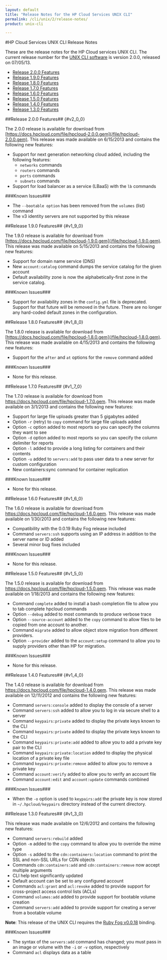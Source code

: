 ```yaml
---
layout: default
title: "Release Notes for the HP Cloud Services UNIX CLI"
permalink: /cli/unix/2/release-notes/
product: unix-cli

---
```

#HP Cloud Services UNIX CLI Release Notes

These are the release notes for the HP Cloud services UNIX CLI.  The current release number for the [UNIX CLI software](/cli/unix) is version 2.0.0, released on 07/05/13.

* [Release 2.0.0 Features](#v2_0_0)
* [Release 1.9.0 Features](#v1_9_0)
* [Release 1.8.0 Features](#v1_8_0)
* [Release 1.7.0 Features](#v1_7_0)
* [Release 1.6.0 Features](#v1_6_0)
* [Release 1.5.0 Features](#v1_5_0)
* [Release 1.4.0 Features](#v1_4_0)
* [Release 1.3.0 Features](#v1_3_0)

##Release 2.0.0 Features## {#v2_0_0}

The 2.0.0 release is available for download from [https://docs.hpcloud.com/file/hpcloud-2.0.0.gem](/file/hpcloud-2.0.0.gem).  This release was made available on 6/15/2013 and contains the following new features:

* Support for next generation networking cloud added, including the following features:
  - `networks` commands
  - `routers` commands
  - `ports` commands
  - `subnets` commands
* Support for load balancer as a service (LBaaS) with the `lb` commands

###Known Issues###

* The `--bootable option` has been removed from the `volumes` (list) command
* The v3 identity servers are not supported by this release

##Release 1.9.0 Features## {#v1_9_0}

The 1.9.0 release is available for download from [https://docs.hpcloud.com/file/hpcloud-1.9.0.gem](/file/hpcloud-1.9.0.gem).  This release was made available on 5/15/2013 and contains the following new features:

* Support for domain name service (DNS)
* New `account:catalog` command dumps the service catalog for the given account
* Default availability zone is now the alphabetically-first zone in the service catalog.

###Known Issues###

* Support for availability zones in the `config.yml` file is deprecated.  Support for that future will be removed in the future.  There are no longer any hard-coded default zones in the configuration.

##Release 1.8.0 Features## {#v1_8_0}

The 1.8.0 release is available for download from [https://docs.hpcloud.com/file/hpcloud-1.8.0.gem](/file/hpcloud-1.8.0.gem).  This release was made available on 4/15/2013 and contains the following new features:

* Support for the `after` and `at` options for the `remove` command added

###Known Issues###

* None for this release.


##Release 1.7.0 Features## {#v1_7_0}

The 1.7.0 release is available for download from https://docs.hpcloud.com/file/hpcloud-1.7.0.gem.  This release was made available on 3/1/2013 and contains the following new features:

* Support for large file uploads greater than 5 gigabytes added
* Option `-r` (retry) to `copy` command for large file uploads added
* Option `-c` option added to most reports so you can specify the columns they want to see
* Option `-d` option added to most reports so you can specify the column delimiter for reports
* Option `-l` added to provide a long listing for containers and their contents
* Option `-u` added to `servers:add` to pass user data to a new server for custom configuration
* New containers:sync command for container replication

###Known Issues###

* None for this release.

##Release 1.6.0 Features## {#v1_6_0}

The 1.6.0 release is available for download from https://docs.hpcloud.com/file/hpcloud-1.6.0.gem.  This release was made available on 1/30/2013 and contains the following new features:

* Compatibility with the 0.0.19 Ruby Fog release included
* Command `servers:ssh` supports using an IP address in addition to the server name or ID added
* Several minor bug fixes included

###Known Issues###

* None for this release.

##Release 1.5.0 Features## {#v1_5_0}

The 1.5.0 release is available for download from https://docs.hpcloud.com/file/hpcloud-1.5.0.gem.  This release was made available on 1/18/2013 and contains the following new features:

* Command `complete` added to install a bash completion file to allow you to tab complete hpcloud commands
* Option `--debug` added to most commands to produce verbose trace
* Option `--source-account` added to the `copy` command to allow files to be copied from one account to another.
* Command `migrate` added to allow object store migration from different providers.
* Option `--provider` added to the `account:setup` command to allow you to supply providers other than HP for migration.

###Known Issues###

* None for this release.

##Release 1.4.0 Features## {#v1_4_0}

The 1.4.0 release is available for download from https://docs.hpcloud.com/file/hpcloud-1.4.0.gem.  This release was made available on 12/11/2012 and contains the following new features:

* Command `servers:console` added to display the console of a server
* Command `servers:ssh` added to allow you to log in via secure shell to a server
* Command `keypairs:private` added to display the private keys known to the CLI
* Command `keypairs:private` added to display the private keys known to the CLI
* Command `keypairs:private:add` added to allow you to add a private key pair to the CLI
* Command `keypairs:private:location` added to display the physical location of a private key file
* Command `keypairs:private:remove` added to allow you to remove a private key
* Command `account:verify` added to allow you to verify an account file
* Command `account:edit` and `account:update` commands combined

###Known Issues###

* When the `-o` option is used to `keypairs:add` the private key is now stored in `~/.hpcloud/keypairs` directory instead of the current directory.

##Release 1.3.0 Features## {#v1_3_0}

This release was made available on 12/6/2012 and contains the following new features:

* Command `servers:rebuild` added
* Option `-m` added to the `copy` command to allow you to override the mime type
* Option `-s` added to the `cdn:containers:location` command to print the SSL and non-SSL URLs for CDN objects
* Commands `cdn:containers:add` and `cdn:containers:remove` now accept multiple arguments
* CLI help text significantly updated
* Default account can be set to any configured account
* Commands `acl:grant` and `acl:revoke` added to provide support for cross-project access control lists (ACLs)
* Command `volumes:add` added to provide support for bootable volume creation
* Command `servers:add` added to provide support for creating a server from a bootable volume

**Note**: This release of the UNIX CLI requires the [Ruby Fog v0.0.18](https://docs.hpcloud.com/bindings/fog/install) binding.

###Known Issues###

* The syntax of the `servers:add` command has changed; you must pass in an image or volume with the `-i` or `-v` option, respectively
* Command `acl` displays data as a table
